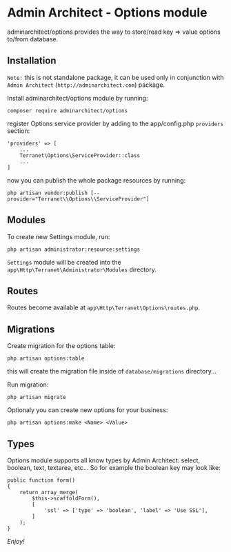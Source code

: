 # Admin Architect - Options module
adminarchitect/options provides the way to store/read key => value options to/from database.

## Installation

`Note:` this is not standalone package, it can be used only in conjunction with `Admin Architect` (`http://adminarchitect.com`) package.

Install adminarchitect/options module by running:

```
composer require adminarchitect/options
```

register Options service provider by adding to the app/config.php `providers` section:

```
'providers' => [
	...
	Terranet\Options\ServiceProvider::class
	...
]
```

now you can publish the whole package resources by running:

```
php artisan vendor:publish [--provider="Terranet\\Options\\ServiceProvider"]
```

## Modules
To create new Settings module, run:

```
php artisan administrator:resource:settings
```
`Settings` module will be created into the `app\Http\Terranet\Administrator\Modules` directory.

## Routes
Routes become available at `app\Http\Terranet\Options\routes.php`.

## Migrations
Create migration for the options table:

```
php artisan options:table
```

this will create the migration file inside of `database/migrations` directory...

Run migration:
```
php artisan migrate
```

Optionaly you can create new options for your business:

```
php artisan options:make <Name> <Value>
```

## Types
Options module supports all know types by Admin Architect: select, boolean, text, textarea, etc...
So for example the boolean key may look like:
```
public function form()
{
    return array_merge(
        $this->scaffoldForm(),
        [
            'ssl' => ['type' => 'boolean', 'label' => 'Use SSL'],
        ]
    );
}
```

*Enjoy!*
